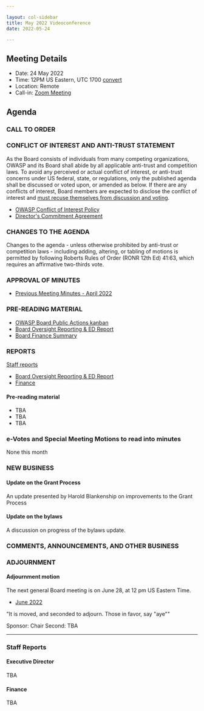 ```yaml
---

layout: col-sidebar
title: May 2022 Videoconference
date: 2022-05-24

---
```


## Meeting Details

- Date: 24 May 2022
- Time: 12PM US Eastern, UTC 1700 [convert](https://www.timeanddate.com/worldclock/meetingdetails.html?year=2022&month=5&day=24&hour=17&min=0&sec=0&p1=398&p2=16&p3=110&p4=197&p5=217&p6=136&p7=179&p8=438)
- Location: Remote
- Call-in: [Zoom Meeting](https://us06web.zoom.us/j/83392905205?pwd=bXpFOG1oSEMwUTJBTjlQMzVsT1FQdz09)

## Agenda

### CALL TO ORDER

<!--
Board Members
- Vandana Verma Sehgal, Grant Ongers, Avi Douglen, Glenn ten Cate, Martin Knobloch, Joubin Jabbari, Bil Corry.

Guests
Andrew van der Stock, Tom Pappas, Dawn Aitken, Harold Blankenship, Lisa Jones, Kelly Santalucia, Lauren Thomas
-->

### CONFLICT OF INTEREST AND ANTI-TRUST STATEMENT

As the Board consists of individuals from many competing organizations, OWASP and its Board shall abide by all applicable anti-trust and competition laws. To avoid any perceived or actual conflict of interest, or anti-trust concerns under US federal, state, or regulations, only the published agenda shall be discussed or voted upon, or amended as below. If there are any conflicts of interest, Board members are expected to disclose the conflict of interest and [must recuse themselves from discussion and voting](https://owasp.org/www-policy/legal/bylaws#section-702-disclosure-required).

- [OWASP Conflict of Interest Policy](https://owasp.org/www-policy/operational/conflict-of-interest)
- [Director's Commitment Agreement](https://owasp.org/www-policy/legal/directors-committment-agreement)

### CHANGES TO THE AGENDA

Changes to the agenda - unless otherwise prohibited by anti-trust or competition laws - including adding, altering, or tabling of motions is permitted by following Roberts Rules of Order (RONR 12th Ed) 41:63, which requires an affirmative two-thirds vote.

### APPROVAL OF MINUTES

- [Previous Meeting Minutes - April 2022](/meetings-historical/202204)

### PRE-READING MATERIAL

- [OWASP Board Public Actions kanban](https://github.com/OWASP/www-board/projects/1)
- [Board Oversight Reporting & ED Report](TBA)
- [Board Finance Summary](TBA)

### REPORTS

[Staff reports](#staff-reports)

- [Board Oversight Reporting & ED Report](#executive-director)
- [Finance](#finance)

#### Pre-reading material

- TBA
- TBA
- TBA

### e-Votes and Special Meeting Motions to read into minutes

None this month

### NEW BUSINESS

#### Update on the Grant Process

An update presented by Harold Blankenship on improvements to the Grant Process

#### Update on the bylaws

A discussion on progress of the bylaws update.

### COMMENTS, ANNOUNCEMENTS, AND OTHER BUSINESS

### ADJOURNMENT

#### Adjournment motion

The next general Board meeting is on June 28, at 12 pm US Eastern Time.

- [June 2022](https://owasp.org/www-board/meetings/202206.html)

"It is moved, and seconded to adjourn. Those in favor, say "aye""

Sponsor: Chair
Second: TBA

***

### Staff Reports

#### Executive Director

TBA

#### Finance

TBA
